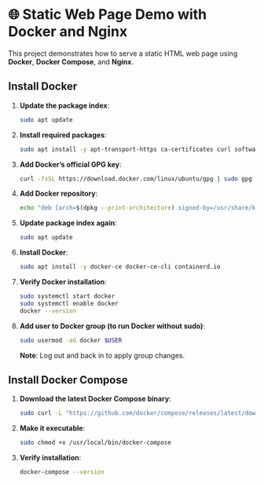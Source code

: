 # 🌐 Static Web Page Demo with Docker and Nginx

This project demonstrates how to serve a static HTML web page using **Docker**, **Docker Compose**, and **Nginx**.

## Install Docker

1. **Update the package index**:
   ```bash
   sudo apt update
   ```

2. **Install required packages**:
   ```bash
   sudo apt install -y apt-transport-https ca-certificates curl software-properties-common
   ```

3. **Add Docker’s official GPG key**:
   ```bash
   curl -fsSL https://download.docker.com/linux/ubuntu/gpg | sudo gpg --dearmor -o /usr/share/keyrings/docker-archive-keyring.gpg
   ```

4. **Add Docker repository**:
   ```bash
   echo "deb [arch=$(dpkg --print-architecture) signed-by=/usr/share/keyrings/docker-archive-keyring.gpg] https://download.docker.com/linux/ubuntu noble stable" | sudo tee /etc/apt/sources.list.d/docker.list > /dev/null
   ```

5. **Update package index again**:
   ```bash
   sudo apt update
   ```

6. **Install Docker**:
   ```bash
   sudo apt install -y docker-ce docker-ce-cli containerd.io
   ```

7. **Verify Docker installation**:
   ```bash
   sudo systemctl start docker
   sudo systemctl enable docker
   docker --version
   ```

8. **Add user to Docker group (to run Docker without sudo)**:
   ```bash
   sudo usermod -aG docker $USER
   ```
   **Note**: Log out and back in to apply group changes.

## Install Docker Compose

1. **Download the latest Docker Compose binary**:
   ```bash
   sudo curl -L "https://github.com/docker/compose/releases/latest/download/docker-compose-$(uname -s)-$(uname -m)" -o /usr/local/bin/docker-compose
   ```

2. **Make it executable**:
   ```bash
   sudo chmod +x /usr/local/bin/docker-compose
   ```

3. **Verify installation**:
   ```bash
   docker-compose --version
   ```

